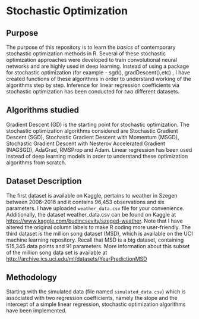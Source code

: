 # Stochastic Optimization

## Purpose 

The purpose of this repository is to learn the *basics* of contemporary stochastic optimization methods in R.
Several of these stochastic optimization approaches were developed to train convolutional neural networks and are highly used in deep learning.
Instead of using a package for stochastic optimization (for example - sgd(), gradDescent(),etc) , I have created functions of these algorithms in order to understand working of the algorithms step by step.
Inference for linear regression coefficients via stochastic optimization has been conducted for *two* different datasets.

## Algorithms studied
Gradient Descent (GD) is the starting point for stochastic optimization.
The stochastic optimization algorithms considered are Stochastic Gradient Descent (SGD), Stochastic Gradient Descent with Momentum (MSGD), 
Stochastic Gradient Descent with Nesterov Accelerated Gradient (NAGSGD), AdaGrad, RMSProp and Adam.
Linear regression has been used instead of deep learning models in order to understand these optimization algorithms from scratch. 

## Dataset Description

The first dataset is available on Kaggle, pertains to weather in Szegen between 2006-2016 and it contains 96,453 observations and six
parameters. I have uploaded `weather_data.csv` file for your convenience. Additionally, the dataset weather_data.csv can be found on Kaggle at https://www.kaggle.com/budincsevity/szeged-weather.
Note that I have altered the original column labels to make R coding more user-friendly.
The third dataset is the million song dataset (MSD), which is available on the UCI machine learning repository. 
Recall that MSD is a big dataset, containing 515,345 data points and 91 parameters. 
More information about this subset of the million song data set is available at
http://archive.ics.uci.edu/ml/datasets/YearPredictionMSD

## Methodology

Starting with the simulated data (file named `simulated_data.csv`) which is associated with two regression coefficients, namely the slope and the intercept of a simple linear regression, stochastic optimization algorithms have been implemented. 




